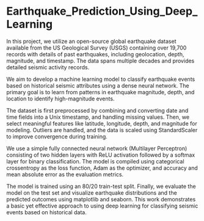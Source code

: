 # Earthquake_Prediction_Using_Deep_Learning

In this project, we utilize an open-source global earthquake dataset available from the US Geological Survey (USGS) containing over 19,700 records with details of past earthquakes, including geolocation, depth, magnitude, and timestamp. The data spans multiple decades and provides detailed seismic activity records.

We aim to develop a machine learning model to classify earthquake events based on historical seismic attributes using a dense neural network. The primary goal is to learn from patterns in earthquake magnitude, depth, and location to identify high-magnitude events.

The dataset is first preprocessed by combining and converting date and time fields into a Unix timestamp, and handling missing values. Then, we select meaningful features like latitude, longitude, depth, and magnitude for modeling. Outliers are handled, and the data is scaled using StandardScaler to improve convergence during training.

We use a simple fully connected neural network (Multilayer Perceptron) consisting of two hidden layers with ReLU activation followed by a softmax layer for binary classification. The model is compiled using categorical crossentropy as the loss function, Adam as the optimizer, and accuracy and mean absolute error as the evaluation metrics.

The model is trained using an 80/20 train-test split. Finally, we evaluate the model on the test set and visualize earthquake distributions and the predicted outcomes using matplotlib and seaborn. This work demonstrates a basic yet effective approach to using deep learning for classifying seismic events based on historical data.
